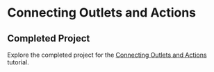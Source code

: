# Connecting Outlets and Actions

## Completed Project

Explore the completed project for the [Connecting Outlets and Actions](https://developer.apple.com/tutorials/app-dev-training/connecting-outlets-and-actions) tutorial.